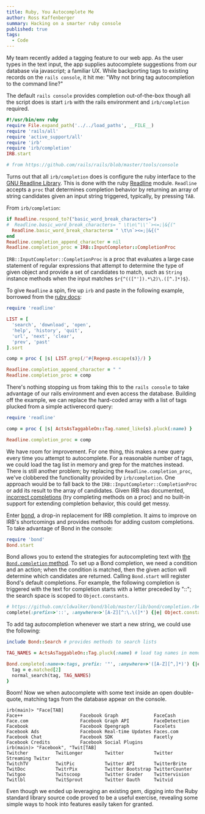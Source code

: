 ```yaml
---
title: Ruby, You Autocomplete Me
author: Ross Kaffenberger
summary: Hacking on a smarter ruby console
published: true
tags:
  - Code
---
```


My team recently added a tagging feature to our web app. As the user types in
the text input, the app supplies autocomplete suggestions from our database via
javascript; a familiar UX. While backporting tags to existing records on the
`rails console`, it hit me: "Why not bring tag autocompletion to the command
line?"

The default `rails console` provides completion out-of-the-box though all the script
does is start `irb` with the rails environment and `irb/completion` required.

```ruby
#!/usr/bin/env ruby
require File.expand_path('../../load_paths', __FILE__)
require 'rails/all'
require 'active_support/all'
require 'irb'
require 'irb/completion'
IRB.start

# from https://github.com/rails/rails/blob/master/tools/console
```

Turns out that all `irb/completion` does is configure the ruby interface to the
[GNU Readline Library](http://cnswww.cns.cwru.edu/php/chet/readline/rltop.html).
This is done with the ruby [Readline](http://www.ruby-doc.org/stdlib-1.9.3/libdoc/readline/rdoc/Readline.html)
module. `Readline` accepts a `proc` that determines completion behavior by returning an array of string
candidates given an input string triggered, typically, by pressing `TAB`.

From `irb/completion`:

```ruby
if Readline.respond_to?("basic_word_break_characters=")
#  Readline.basic_word_break_characters= " \t\n\"\\'`><=;|&{("
  Readline.basic_word_break_characters= " \t\n`><=;|&{("
end
Readline.completion_append_character = nil
Readline.completion_proc = IRB::InputCompletor::CompletionProc
```
`IRB::InputCompletor::CompletionProc` is a proc that evaluates a large case
statement of regular expressions that attempt to determine the type of given
object and provide a set of candidates to match, such as `String` instance methods when
the input matches `$r{^((["']).*\2)\.([^.]*)$}`.

To give `Readline` a spin, fire up `irb` and paste in the following example, borrowed
from the [ruby docs](http://www.ruby-doc.org/stdlib-1.9.3/libdoc/readline/rdoc/Readline.html):

```ruby
require 'readline'

LIST = [
  'search', 'download', 'open',
  'help', 'history', 'quit',
  'url', 'next', 'clear',
  'prev', 'past'
].sort

comp = proc { |s| LIST.grep(/^#{Regexp.escape(s)}/) }

Readline.completion_append_character = " "
Readline.completion_proc = comp
```

There's nothing stopping us from taking this to the `rails console` to take
advantage of our rails environment and even access the database. Building off
the example, we can replace the hard-coded array with a list of tags plucked
from a simple activerecord query:

```ruby
require 'readline'

comp = proc { |s| ActsAsTaggableOn::Tag.named_like(s).pluck(:name) }

Readline.completion_proc = comp
```
We have room for improvement. For one thing, this makes a new query every time
you attempt to autocomplete. For a reasonable number of tags, we could load the
tag list in memory and grep for the matches instead. There is still another problem;
by replacing the `Readline.completion_proc`, we've clobbered the functionality
provided by `irb/completion`. One approach would be to fall back to the
`IRB::InputCompletor::CompletionProc` or add its result to the array of candidates.
Given IRB has documented, [incorrect completions](https://github.com/cldwalker/bond#irbs-incorrect-completions)
(try completing methods on a proc) and no built-in support for extending completion behavior,
this could get messy.

Enter [bond](https://github.com/cldwalker/bond), a drop-in replacement for IRB
completion. It aims to improve on IRB's shortcomings and provides methods for
adding custom completions. To take advantage of Bond in the console:

```ruby
require 'bond'
Bond.start
```

Bond allows you to extend the strategies for autocompleting text with [the
`Bond.completion` method](https://github.com/cldwalker/bond/blob/master/lib/bond.rb#L21).
To set up a Bond completion, we need a condition and an action; when the condition is matched,
then the given action will determine which candidates are returned. Calling
`Bond.start` will register Bond's default completions. For example, the
following completion is triggered with the text for completion starts with a
letter preceded by "::"; the search space is scoped to `Object.constants`.

```ruby
# https://github.com/cldwalker/bond/blob/master/lib/bond/completion.rb#L13
complete(:prefix=>'::', :anywhere=>'[A-Z][^:\.\(]*') {|e| Object.constants }
```

To add tag autocompletion whenever we start a new string, we could use the following:

```ruby
include Bond::Search # provides methods to search lists

TAG_NAMES = ActsAsTaggableOn::Tag.pluck(:name) # load tag names in memory

Bond.complete(:name=>:tags, prefix: '"', :anywhere=>'([A-Z][^,]*)') {|e|
  tag = e.matched[2]
  normal_search(tag, TAG_NAMES)
}
```

Boom! Now we when autocomplete with some text inside an open double-quote, matching
tags from the database appear on the console.

```
irb(main)> "Face[TAB]
Face++                     Facebook Graph             FaceCash
Face.com                   Facebook Graph API         FaceDetection
Facebook                   Facebook Opengraph         Facelets
Facebook Ads               Facebook Real-time Updates Faces.com
Facebook Chat              Facebook SDK               Facetly
Facebook Credits           Facebook Social Plugins
irb(main)> "Facebook", "Twit[TAB]
Twitcher          TwitLonger        Twitter           Twitter Streaming Twitxr
TwitchTV          TwitPic           Twitter API       TwitterBrite
TwitDoc           TwitrPix          Twitter Bootstrap TwitterCounter
Twitgoo           Twitscoop         Twitter Grader    Twittervision
Twitlbl           TwitSprout        Twitter Oauth     Twitvid
```

Even though we ended up leveraging an existing gem, digging into the
Ruby standard library source code proved to be a useful exercise, revealing some
simple ways to hook into features easily taken for granted.

